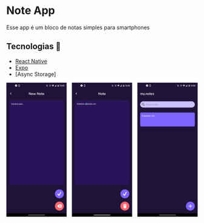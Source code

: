 # Note App

Esse app é um bloco de notas simples para smartphones

## Tecnologias 📱

-   [React Native](https://reactnative.dev/)
-   [Expo](https://expo.io)
-   [Async Storage]


<img src='app.png' />